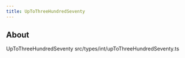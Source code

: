 ```yaml
---
title: UpToThreeHundredSeventy
---
```


## About

UpToThreeHundredSeventy src/types/int/upToThreeHundredSeventy.ts
